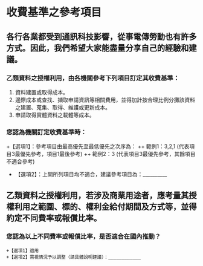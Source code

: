 # 收費基準之參考項目

## 各行各業都受到通訊科技影響，從事電傳勞動也有許多方式。因此，我們希望大家能盡量分享自己的經驗和建議。

### 乙類資料之授權利用，由各機關參考下列項目訂定其收費基準：

1. 資料建置或取得成本。
2. 邊際成本或查找、擷取申請資訊等相關費用，並得加計按合理比例分攤該資料之建置、蒐集、取得、維護或更新成本。
3. 申請取得實體資料之載體等成本。

### 您認為機關訂定收費基準時：
   +【選項1】：參考項目由最高優先至最低優先之次序為：
      ++ 範例1：3,2,1 (代表項目3最優先參考，項目1最後參考)
      ++ 範例2：3 (代表項目3最優先參考，其餘項目不適合參考)
   + 【選項2】：上開所列項目均不適合，建議參考項目為：__________

## 乙類資料之授權利用，若涉及商業用途者，應考量其授權利用之範圍、標的、權利金給付期間及方式等，並得約定不同費率或報償比率。
### 您認為以上不同費率或報償比率，是否適合在國內推動？
    +【選項1】適用
    +【選項2】需視情況予以調整（請具體說明建議）：____________
